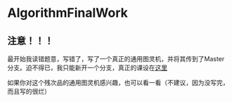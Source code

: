 # AlgorithmFinalWork

## 注意！！！
最开始我读错题意，写错了，写了一个真正的通用图灵机，并将其传到了Master分支。迫不得已，我只能新开一个分支，真正的课设在[这里](https://github.com/WolalaQAQ/AlgorithmFinalWork/tree/%E7%9C%9F%E6%AD%A3%E7%9A%84%E8%AF%BE%E8%AE%BE)

如果你对这个残次品的通用图灵机感兴趣，也可以看一看（不建议，因为没写完，而且写的很烂）
